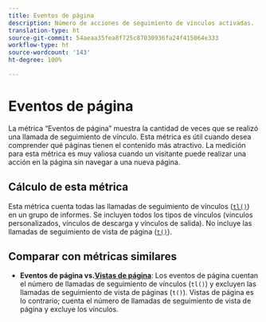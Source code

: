 ```yaml
---
title: Eventos de página
description: Número de acciones de seguimiento de vínculos activadas.
translation-type: ht
source-git-commit: 54aeaa35fea8f725c87030936fa24f415064e333
workflow-type: ht
source-wordcount: '143'
ht-degree: 100%

---
```



# Eventos de página

La métrica “Eventos de página” muestra la cantidad de veces que se realizó una llamada de seguimiento de vínculo. Esta métrica es útil cuando desea comprender qué páginas tienen el contenido más atractivo. La medición para esta métrica es muy valiosa cuando un visitante puede realizar una acción en la página sin navegar a una nueva página.

## Cálculo de esta métrica

Esta métrica cuenta todas las llamadas de seguimiento de vínculos ([`tl()`](/help/implement/vars/functions/tl-method.md)) en un grupo de informes. Se incluyen todos los tipos de vínculos (vínculos personalizados, vínculos de descarga y vínculos de salida). No incluye las llamadas de seguimiento de vista de página ([`t()`](/help/implement/vars/functions/t-method.md)).

## Comparar con métricas similares

* **Eventos de página vs.[Vistas de página](page-views.md)**: Los eventos de página cuentan el número de llamadas de seguimiento de vínculos (`tl()`) y excluyen las llamadas de seguimiento de vista de páginas (`t()`). Vistas de página es lo contrario; cuenta el número de llamadas de seguimiento de vista de página y excluye los vínculos.
